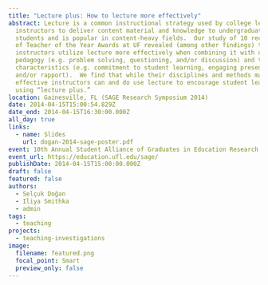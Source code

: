 ```yaml
---
title: "Lecture plus: How to lecture more effectively"
abstract: Lecture is a common instructional strategy used by college level
  instructors to deliver content material and knowledge to undergraduate
  students and is popular in content-heavy fields.  Our study of 10 recipients
  of Teacher of the Year Awards at UF revealed (among other findings) that
  instructors utilize lecture more effectively when combining it with other
  pedagogy (e.g. problem solving, questioning, and/or discussion) and their own
  characteristics (e.g. commitment to student learning, engaging presentations,
  and/or rapport).  We find that while their disciplines and methods may vary,
  effective instructors can and do use lecture to encourage student learning by
  using “lecture plus.”
location: Gainesville, FL (SAGE Research Symposium 2014)
date: 2014-04-15T15:00:54.829Z
date_end: 2014-04-15T16:30:00.000Z
all_day: true
links:
  - name: Slides
    url: dogan-2014-sage-poster.pdf
event: 10th Annual Student Alliance of Graduates in Education Research Symposium
event_url: https://education.ufl.edu/sage/
publishDate: 2014-04-15T15:00:00.000Z
draft: false
featured: false
authors:
  - Selçuk Doğan
  - Iliya Smithka
  - admin
tags:
  - teaching
projects:
  - teaching-investigations
image:
  filename: featured.png
  focal_point: Smart
  preview_only: false
---
```

